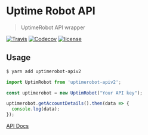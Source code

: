# Uptime Robot API

> UptimeRobot API wrapper

[![Travis](https://img.shields.io/travis/giuem/uptimerobot-api.svg?style=flat-square)](https://travis-ci.org/giuem/uptimerobot-api)
[![Codecov](https://img.shields.io/codecov/c/github/giuem/uptimerobot-api.svg?style=flat-square)](https://codecov.io/gh/giuem/uptimerobot-api)
[![license](https://img.shields.io/github/license/giuem/uptimerobot-api.svg?style=flat-square)](https://github.com/giuem/uptimerobot-api/blob/master/LICENSE)

## Usage

```bash
$ yarn add uptimerobot-apiv2
```

``` javascript
import UptimRobot from 'uptimerobot-apiv2';

const uptimerobot = new UptimRobot("Your API key");

uptimerobot.getAccountDetails().then(data => {
  console.log(data);
});
```

[API Docs](https://uptimerobot.com/api)
